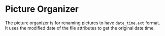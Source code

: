 # Picture Organizer
The picture organizer is for renaming pictures to have `date_time.ext` format. It uses the modified date of the file 
attributes to get the original date time. 
